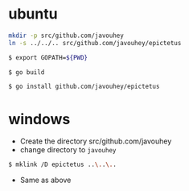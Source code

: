 # ubuntu

```bash
mkdir -p src/github.com/javouhey
ln -s ../../.. src/github.com/javouhey/epictetus

$ export GOPATH=${PWD}

$ go build

$ go install github.com/javouhey/epictetus
```

# windows

* Create the directory src/github.com/javouhey
* change directory to `javouhey`

```bash
$ mklink /D epictetus ..\..\..
```

* Same as above 

